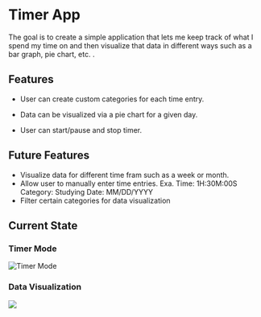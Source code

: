 # Timer App

The goal is to create a simple application that lets me keep track of what I spend my time on and then visualize that data in different ways such as a bar graph, pie chart, etc. .

## Features

* User can create custom categories for each time entry.
* Data can be visualized via a pie chart for a given day.

* User can start/pause and stop timer.

## Future Features

* Visualize data for different time fram such as a week or month.
* Allow user to manually enter time entries. Exa. Time: 1H:30M:00S Category: Studying Date: MM/DD/YYYY
* Filter certain categories for data visualization

## Current State

### Timer Mode

![Timer Mode](E:\QtProjects\timer\Timer.png)

### Data Visualization

![](E:\QtProjects\timer\DataVisualization.PNG)